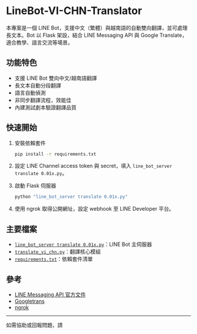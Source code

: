# LineBot-VI-CHN-Translator

本專案是一個 LINE Bot，支援中文（繁體）與越南語的自動雙向翻譯，並可處理長文本。Bot 以 Flask 架設，結合 LINE Messaging API 與 Google Translate，適合教學、語言交流等場景。

## 功能特色

- 支援 LINE Bot 雙向中文/越南語翻譯
- 長文本自動分段翻譯
- 語言自動偵測
- 非同步翻譯流程，效能佳
- 內建測試劇本驗證翻譯品質

## 快速開始

1. 安裝依賴套件
    ```sh
    pip install -r requirements.txt
    ```

2. 設定 LINE Channel access token 與 secret，填入 `line_bot_server translate 0.01x.py`。

3. 啟動 Flask 伺服器
    ```sh
    python "line_bot_server translate 0.01x.py"
    ```

4. 使用 ngrok 取得公開網址，設定 webhook 至 LINE Developer 平台。

## 主要檔案

- [`line_bot_server translate 0.01x.py`](line_bot_server%20translate%200.01x.py)：LINE Bot 主伺服器
- [`translate_vi_chn.py`](translate_vi_chn.py)：翻譯核心模組
- [`requirements.txt`](requirements.txt)：依賴套件清單

## 參考

- [LINE Messaging API 官方文件](https://developers.line.biz/console/channel/2007800550/messaging-api)
- [Googletrans](https://pypi.org/project/googletrans/)
- [ngrok](https://steam.oxxostudio.tw/category/python/example/ngrok.html)

---

如需協助或回報問題，請
